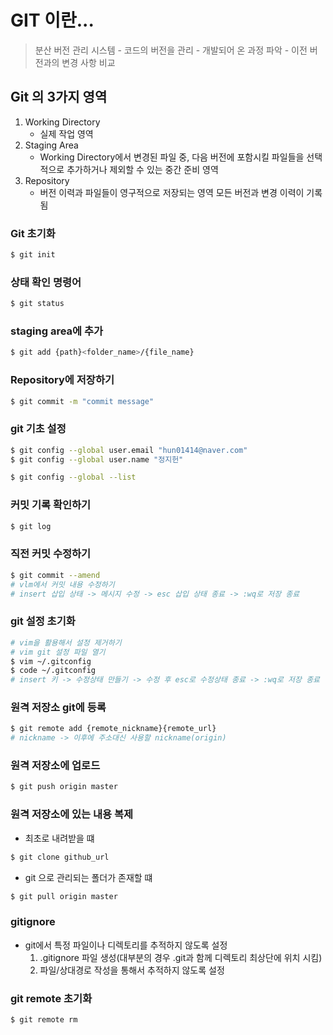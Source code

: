 # GIT 이란...
> 분산 버전 관리 시스템
    - 코드의 버전을 관리
    - 개발되어 온 과정 파악
    - 이전 버전과의 변경 사항 비교
## Git 의 3가지 영역
1. Working Directory
    - 실제 작업 영역
2. Staging Area
    - Working Directory에서 변경된 파일 중, 다음 버전에 포함시킬 파일들을 선택적으로 추가하거나 제외할 수 있는 중간 준비 영역
3. Repository
    - 버전 이력과 파일들이 영구적으로 저장되는 영역 모든 버전과 변경 이력이 기록됨

### Git 초기화
```bash
$ git init
```

### 상태 확인 명령어
```bash
$ git status
```

### staging area에 추가
```bash
$ git add {path}<folder_name>/{file_name}
```

### Repository에 저장하기
```bash
$ git commit -m "commit message"
```

### git 기초 설정
```bash
$ git config --global user.email "hun01414@naver.com"
$ git config --global user.name "정지헌"

$ git config --global --list
```

### 커밋 기록 확인하기
```bash
$ git log
```

### 직전 커밋 수정하기
```bash
$ git commit --amend
# vlm에서 커밋 내용 수정하기
# insert 삽입 상태 -> 메시지 수정 -> esc 삽입 상태 종료 -> :wq로 저장 종료
```

### git 설정 초기화
```bash
# vim을 활용해서 설정 제거하기
# vim git 설정 파일 열기
$ vim ~/.gitconfig
$ code ~/.gitconfig
# insert 키 -> 수정상태 만들기 -> 수정 후 esc로 수정상태 종료 -> :wq로 저장 종료
```
### 원격 저장소 git에 등록
```bash
$ git remote add {remote_nickname}{remote_url}
# nickname -> 이후에 주소대신 사용할 nickname(origin)
```


### 원격 저장소에 업로드
```bash
$ git push origin master
```

### 원격 저장소에 있는 내용 복제
- 최초로 내려받을 떄
```bash
$ git clone github_url
```
- git 으로 관리되는 폴더가 존재할 떄
```bash
$ git pull origin master
```

### gitignore
- git에서 특정 파일이나 디렉토리를 추적하지 않도록 설정
    1. .gitignore 파일 생성(대부분의 경우 .git과 함께 디렉토리 최상단에 위치 시킴)
    2. 파일/상대경로 작성을 통해서 추적하지 않도록 설정

### git remote 초기화
```bash
$ git remote rm
```
